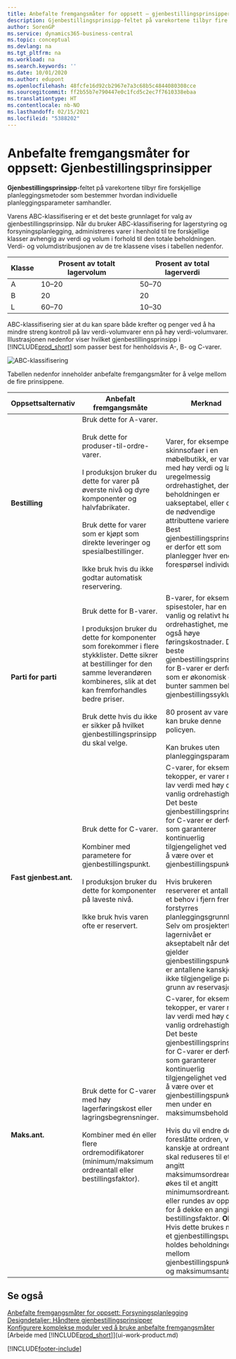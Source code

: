 ```yaml
---
title: Anbefalte fremgangsmåter for oppsett – gjenbestillingsprinsipper | Microsoft-dokumentasjon
description: Gjenbestillingsprinsipp-feltet på varekortene tilbyr fire forskjellige planleggingsmetoder som bestemmer hvordan individuelle planleggingsparameter samhandler.
author: SorenGP
ms.service: dynamics365-business-central
ms.topic: conceptual
ms.devlang: na
ms.tgt_pltfrm: na
ms.workload: na
ms.search.keywords: ''
ms.date: 10/01/2020
ms.author: edupont
ms.openlocfilehash: 48fcfe16d92cb2967e7a3c68b5c4844080308cce
ms.sourcegitcommit: ff2b55b7e790447e0c1fcd5c2ec7f7610338ebaa
ms.translationtype: HT
ms.contentlocale: nb-NO
ms.lasthandoff: 02/15/2021
ms.locfileid: "5388202"
---
```

# <a name="setup-best-practices-reordering-policies"></a>Anbefalte fremgangsmåter for oppsett: Gjenbestillingsprinsipper
**Gjenbestillingsprinsipp**-feltet på varekortene tilbyr fire forskjellige planleggingsmetoder som bestemmer hvordan individuelle planleggingsparameter samhandler.  

Varens ABC-klassifisering er et det beste grunnlaget for valg av gjenbestillingsprinsipp. Når du bruker ABC-klassifisering for lagerstyring og forsyningsplanlegging, administreres varer i henhold til tre forskjellige klasser avhengig av verdi og volum i forhold til den totale beholdningen. Verdi- og volumdistribusjonen av de tre klassene vises i tabellen nedenfor.

|Klasse|Prosent av totalt lagervolum|Prosent av total lagerverdi|
|-----|-----------------------------|----------------------------|
|A|10–20|50–70|
|B|20|20|
|L|60–70|10–30|

ABC-klassifisering sier at du kan spare både krefter og penger ved å ha mindre streng kontroll på lav verdi-volumvarer enn på høy verdi-volumvarer. Illustrasjonen nedenfor viser hvilket gjenbestillingsprinsipp i [!INCLUDE[prod_short](includes/prod_short.md)] som passer best for henholdsvis A-, B- og C-varer.

![ABC-klassifisering](media/abc_classification.png "abc_classification")

Tabellen nedenfor inneholder anbefalte fremgangsmåter for å velge mellom de fire prinsippene.  

|Oppsettsalternativ|Anbefalt fremgangsmåte|Merknad|  
|------------------|-------------------|-------------|  
|**Bestilling**|Bruk dette for A-varer.<br /><br /> Bruk dette for produser-til-ordre-varer.<br /><br /> I produksjon bruker du dette for varer på øverste nivå og dyre komponenter og halvfabrikater.<br /><br /> Bruk dette for varer som er kjøpt som direkte leveringer og spesialbestillinger.<br /><br /> Ikke bruk hvis du ikke godtar automatisk reservering.|Varer, for eksempel skinnsofaer i en møbelbutikk, er varer med høy verdi og lav og uregelmessig ordrehastighet, der beholdningen er uakseptabel, eller der de nødvendige attributtene varierer. Best gjenbestillingsprinsippet er derfor ett som planlegger hver eneste forespørsel individuelt.|  
|**Parti for parti**|Bruk dette for B-varer.<br /><br /> I produksjon bruker du dette for komponenter som forekommer i flere stykklister. Dette sikrer at bestillinger for den samme leverandøren kombineres, slik at det kan fremforhandles bedre priser.<br /><br /> Bruk dette hvis du ikke er sikker på hvilket gjenbestillingsprinsipp du skal velge.|B-varer, for eksempel spisestoler, har en vanlig og relativt høy ordrehastighet, men også høye føringskostnader. Det beste gjenbestillingsprinsippet for B-varer er derfor ett som er økonomisk og bunter sammen behov i gjenbestillingssyklusen.<br /><br /> 80 prosent av varene kan bruke denne policyen.<br /><br /> Kan brukes uten planleggingsparametre.|  
|**Fast gjenbest.ant.**|Bruk dette for C-varer.<br /><br /> Kombiner med parametere for gjenbestillingspunkt.<br /><br /> I produksjon bruker du dette for komponenter på laveste nivå.<br /><br /> Ikke bruk hvis varen ofte er reservert.|C-varer, for eksempel tekopper, er varer med lav verdi med høy og vanlig ordrehastighet. Det beste gjenbestillingsprinsippet for C-varer er derfor ett som garanterer kontinuerlig tilgjengelighet ved alltid å være over et gjenbestillingspunkt.<br /><br /> Hvis brukeren reserverer et antall for et behov i fjern fremtid, forstyrres planleggingsgrunnlaget. Selv om prosjekterte lagernivået er akseptabelt når det gjelder gjenbestillingspunktet, er antallene kanskje ikke tilgjengelige på grunn av reservasjonen.|  
|**Maks.ant.**|Bruk dette for C-varer med høy lagerføringskost eller lagringsbegrensninger.<br /><br /> Kombiner med én eller flere ordremodifikatorer (minimum/maksimum ordreantall eller bestillingsfaktor).|C-varer, for eksempel tekopper, er varer med lav verdi med høy og vanlig ordrehastighet. Det beste gjenbestillingsprinsippet for C-varer er derfor ett som garanterer kontinuerlig tilgjengelighet ved alltid å være over et gjenbestillingspunkt, men under en maksimumsbeholdning.<br /><br /> Hvis du vil endre den foreslåtte ordren, vil du kanskje at ordreantallet skal reduseres til et angitt maksimumsordreantall, økes til et angitt minimumsordreantall eller rundes av oppover for å dekke en angitt bestillingsfaktor. **Obs!** Hvis dette brukes med et gjenbestillingspunkt, holdes beholdningen mellom gjenbestillingspunktet og maksimumsantallet.|  

## <a name="see-also"></a>Se også  
 [Anbefalte fremgangsmåter for oppsett: Forsyningsplanlegging](setup-best-practices-supply-planning.md)   
 [Designdetaljer: Håndtere gjenbestillingsprinsipper](design-details-handling-reordering-policies.md)   
 [Konfigurere komplekse moduler ved å bruke anbefalte fremgangsmåter](set-up-complex-application-areas-using-best-practices.md)  
 [Arbeide med [!INCLUDE[prod_short](includes/prod_short.md)]](ui-work-product.md)


[!INCLUDE[footer-include](includes/footer-banner.md)]